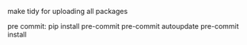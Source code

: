 make tidy for uploading all packages


pre commit:
    pip install pre-commit
    pre-commit autoupdate
    pre-commit install
    
